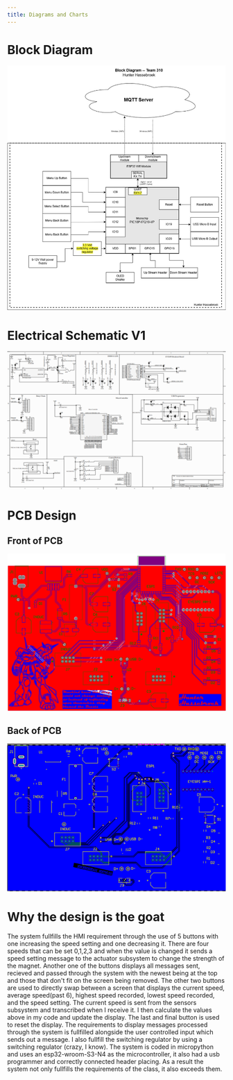 ```yaml
---
title: Diagrams and Charts
---
```

# Block Diagram
<img src="https://github.com/KhakiSaturday/KhakiSaturday.github.io/blob/main/Images/Hunter_Hassebroek_Block%20Diagram-314_Team_310%20(1).jpg?raw=true">

# Electrical Schematic V1
<img src="https://github.com/KhakiSaturday/KhakiSaturday.github.io/blob/main/Images/pcbschematic.png?raw=true">

# PCB Design

## Front of PCB
<img src="https://github.com/KhakiSaturday/KhakiSaturday.github.io/blob/main/Images/front_of_design.png?raw=true">

## Back of PCB
<img src="https://github.com/KhakiSaturday/KhakiSaturday.github.io/blob/main/Images/pcbback.png?raw=true">

# Why the design is the goat
The system fullfills the HMI requirement through the use of 5 buttons with one increasing the speed setting and one decreasing it. There are four speeds that can be set 0,1,2,3 and when the value is changed it sends a speed setting message to the actuator subsystem to change the strength of the magnet. Another one of the buttons displays all messages sent, recieved and passed through the system with the newest being at the top and those that don't fit on the screen being removed. The other two buttons are used to directly swap between a screen that displays the current speed, average speed(past 6), highest speed recorded, lowest speed recorded, and the speed setting. The current speed is sent from the sensors subsystem and transcribed when I receive it. I then calculate the values above in my code and update the display. The last and final button is used to reset the display. The requirements to display messages processed through the system is fullfilled alongside the user controlled input which sends out a message. I also fullfill the switching regulator by using a switching regulator (crazy, I know). The system is coded in micropython and uses an esp32-wroom-S3-N4 as the microcontroller, it also had a usb programmer and correctly connected header placing. As a result the system not only fullfills the requirements of the class, it also exceeds them.